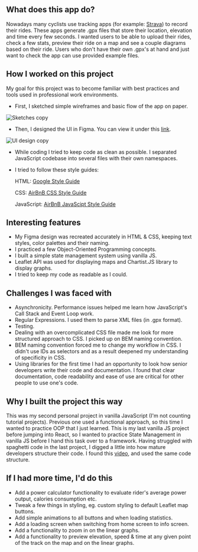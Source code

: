 ## What does this app do?
  Nowadays many cyclists use tracking apps (for example: [Strava](https://www.strava.com/)) to record their rides. 
  These apps generate .gpx files that store their location, elevation and time every few seconds.
  I wanted users to be able to upload their rides, check a few stats, preview their ride on a map and see a couple diagrams based on their ride.
  Users who don't have their own .gpx's at hand and just want to check the app can use provided example files.

## How I worked on this project

My goal for this project was to become familiar with best practices and tools used in professional work environments.
  - First, I sketched simple wireframes and basic flow of the app on paper.
  
  ![Sketches copy](https://user-images.githubusercontent.com/118372766/211264676-5548721b-0eb1-4b13-95ac-8a566499bfb7.jpg)
  
  - Then, I designed the UI in Figma. You can view it under this [link](https://www.figma.com/file/KNVCGwv9muTUI5t2clIst0/Read-my-ride?node-id=2%3A162&t=odYa6SzUYamz875y-1).
  
  ![UI design copy](https://user-images.githubusercontent.com/118372766/211265307-6cd64d34-ca3f-43e9-bd0f-85521f15743c.jpg)
  
  - While coding I tried to keep code as clean as possible. I separated JavaScript codebase into several files with their own namespaces.
  - I tried to follow these style guides:

    HTML: [Google Style Guide](https://google.github.io/styleguide/htmlcssguide.html)
    
    CSS: [AirBnB CSS Style Guide](https://google.github.io/styleguide/htmlcssguide.html)
    
    JavaScript: [AirBnB JavaScipt Style Guide](https://github.com/airbnb/javascript)
    
## Interesting features
  - My Figma design was recreated accurately in HTML & CSS, keeping text styles, color palettes and their naming.
  - I practiced a few Object-Oriented Programming concepts.
  - I built a simple state management system using vanilla JS.
  - Leaflet API was used for displaying maps and Chartist.JS library to display graphs.
  - I tried to keep my code as readable as I could.
    
## Challenges I was faced with
  - Asynchronicity. Performance issues helped me learn how JavaScript's Call Stack and Event Loop work.
  - Regular Expressions. I used them to parse XML files (in .gpx format).
  - Testing.
  - Dealing with an overcomplicated CSS file made me look for more structured approach to CSS. I picked up on BEM naming convention.
  - BEM naming convention forced me to change my workflow in CSS. I didn't use IDs as selectors and as a result deepened my understanding of specificity in CSS.
  - Using libraries for the first time I had an opportunity to look how senior developers write their code and documentation. 
  I found that clear documentation, code readability and ease of use are critical for other people to use one's code. 


## Why I built the project this way
  This was my second personal project in vanilla JavaScript (I'm not counting tutorial projects). 
  Previous one used a functional approach, so this time I wanted to practice OOP that I just learned.
  This is my last vanilla JS project before jumping into React, so I wanted to practice State Management in vanilla JS before I hand this task over to a framework.
  Having struggled with spaghetti code in the last project, I digged a little into how mature developers structure their code. I found this [video](https://youtu.be/exiC1Qsv5mc),
  and used the same code structure.

## If I had more time, I'd do this
  - Add a power calculator functionality to evaluate rider's average power output, calories consumption etc.
  - Tweak a few things in styling, eg. custom styling to default Leaflet map buttons.
  - Add simple animations to all buttons and when loading statistics.
  - Add a loading screen when switching from home screen to info screen.
  - Add a functionality to zoom in on the linear graphs.
  - Add a functionality to preview elevation, speed & time at any given point of the track on the map and on the linear graphs.
